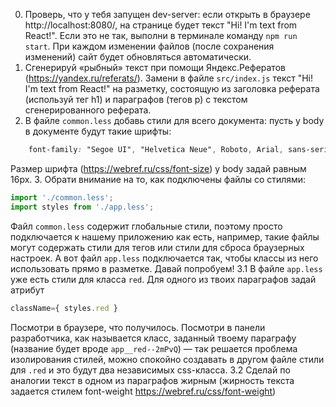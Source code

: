 0. Проверь, что у тебя запущен dev-server: если открыть в браузере http://localhost:8080/, на странице будет текст "Hi! I'm text from React!". Если это не так, выполни в терминале команду `npm run start`. При каждом изменении файлов (после сохранения изменений) сайт будет обновляться автоматически.
1. Сгенерируй «рыбный» текст при помощи Яндекс.Рефератов (https://yandex.ru/referats/). Замени в файле `src/index.js` текст "Hi! I'm text from React!" на разметку, состоящую из заголовка реферата (используй тег h1) и параграфов (тегов p) с текстом сгенерированного реферата.
2. В файле `common.less` добавь стили для всего документа: пусть у body в документе будут такие шрифты:
```css
    font-family: "Segoe UI", "Helvetica Neue", Roboto, Arial, sans-serif;
```
Размер шрифта (https://webref.ru/css/font-size) у body задай равным 16px.
3. Обрати внимание на то, как подключены файлы со стилями:
```js
import './common.less';
import styles from './app.less';
```
Файл `common.less` содержит глобальные стили, поэтому просто подключается к нашему приложению как есть, например, такие файлы могут содержать стили для тегов или стили для сброса браузерных настроек. А вот файл `app.less` подключается так, чтобы классы из него использовать прямо в разметке. Давай попробуем!
3.1 В файле `app.less` уже есть стили для класса `red`. Для одного из твоих параграфов задай атрибут 
```jsx
className={ styles.red }
```
Посмотри в браузере, что получилось. Посмотри в панели разработчика, как называется класс, заданный твоему параграфу (название будет вроде `app__red--2mPvQ`) — так решается проблема изолирования стилей, можно спокойно создавать в другом файле стили для `.red` и это будут два независимых css-класса.
3.2 Сделай по аналогии текст в одном из параграфов жирным (жирность текста задается стилем font-weight https://webref.ru/css/font-weight)